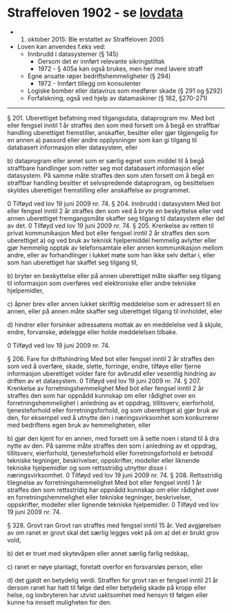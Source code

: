 # Straffeloven 1902 - se [lovdata](https://lovdata.no/dokument/NLO/lov/1902-05-22-10)

* 1. oktober 2015: Ble erstattet av Straffeloven 2005
* Loven kan anvendes f.eks ved:
  * Innbrudd i datasystemer (§ 145)
    * Dersom det er innført relevante sikringstiltak
    * 1972 - § 405a kan også brukes, men her med lavere straff
  * Egne ansatte røper bedriftshemmeligheter (§ 294)
    * 1972 - Innført tillegg om konsulenter
  * Logiske bomber eller datavirus som medfører skade (§ 291 og §292)
  * Forfalskning, også ved hjelp av datamaskiner (§ 182, §270-271)

<hr />


§ 201. Uberettiget befatning med tilgangsdata, dataprogram mv.
Med bot eller fengsel inntil 1 år straffes den som med forsett om å begå en straffbar handling uberettiget fremstiller, anskaffer, besitter eller gjør tilgjengelig for en annen
a)
passord eller andre opplysninger som kan gi tilgang til databasert informasjon eller datasystem, eller

b)
dataprogram eller annet som er særlig egnet som middel til å begå straffbare handlinger som retter seg mot databasert informasjon eller datasystem. På samme måte straffes den som uten forsett om å begå en straffbar handling besitter et selvspredende dataprogram, og besittelsen skyldes uberettiget fremstilling eller anskaffelse av programmet.

0
Tilføyd ved lov 19 juni 2009 nr. 74.
§ 204. Innbrudd i datasystem
Med bot eller fengsel inntil 2 år straffes den som ved å bryte en beskyttelse eller ved annen uberettiget fremgangsmåte skaffer seg tilgang til datasystem eller del av det.
0
Tilføyd ved lov 19 juni 2009 nr. 74.
§ 205. Krenkelse av retten til privat kommunikasjon
Med bot eller fengsel inntil 2 år straffes den som uberettiget
a)
og ved bruk av teknisk hjelpemiddel hemmelig avlytter eller gjør hemmelig opptak av telefonsamtale eller annen kommunikasjon mellom andre, eller av forhandlinger i lukket møte som han ikke selv deltar i, eller som han uberettiget har skaffet seg tilgang til,

b)
bryter en beskyttelse eller på annen uberettiget måte skaffer seg tilgang til informasjon som overføres ved elektroniske eller andre tekniske hjelpemidler,

c)
åpner brev eller annen lukket skriftlig meddelelse som er adressert til en annen, eller på annen måte skaffer seg uberettiget tilgang til innholdet, eller

d)
hindrer eller forsinker adressatens mottak av en meddelelse ved å skjule, endre, forvanske, ødelegge eller holde meddelelsen tilbake.

0
Tilføyd ved lov 19 juni 2009 nr. 74.



§ 206. Fare for driftshindring
Med bot eller fengsel inntil 2 år straffes den som ved å overføre, skade, slette, forringe, endre, tilføye eller fjerne informasjon uberettiget volder fare for avbrudd eller vesentlig hindring av driften av et datasystem.
0
Tilføyd ved lov 19 juni 2009 nr. 74.
§ 207. Krenkelse av forretningshemmelighet
Med bot eller fengsel inntil 2 år straffes den som har oppnådd kunnskap om eller rådighet over en forretningshemmelighet i anledning av et oppdrag, tillitsverv, eierforhold, tjenesteforhold eller forretningsforhold, og som uberettiget
a)
gjør bruk av den, for eksempel ved å utnytte den i næringsvirksomhet som konkurrerer med bedriftens egen bruk av hemmeligheten, eller

b)
gjør den kjent for en annen, med forsett om å sette noen i stand til å dra nytte av den.
På samme måte straffes den som i anledning av et oppdrag, tillitsverv, eierforhold, tjenesteforhold eller forretningsforhold er betrodd tekniske tegninger, beskrivelser, oppskrifter, modeller eller liknende tekniske hjelpemidler og som rettsstridig utnytter disse i næringsvirksomhet.
0
Tilføyd ved lov 19 juni 2009 nr. 74.
§ 208. Rettsstridig tilegnelse av forretningshemmelighet
Med bot eller fengsel inntil 1 år straffes den som rettsstridig har oppnådd kunnskap om eller rådighet over en forretningshemmelighet eller tekniske tegninger, beskrivelser, oppskrifter, modeller eller lignende tekniske hjelpemidler.
0
Tilføyd ved lov 19 juni 2009 nr. 74.

§ 328. Grovt ran
Grovt ran straffes med fengsel inntil 15 år. Ved avgjørelsen av om ranet er grovt skal det særlig legges vekt på om
a)
det er brukt grov vold,
 
b)
det er truet med skytevåpen eller annet særlig farlig redskap,
 
c)
ranet er nøye planlagt, foretatt overfor en forsvarsløs person, eller
 
d)
det gjaldt en betydelig verdi.
Straffen for grovt ran er fengsel inntil 21 år dersom ranet har hatt til følge død eller betydelig skade på kropp eller helse, og lovbryteren har utvist uaktsomhet med hensyn til følgen eller kunne ha innsett muligheten for den.
